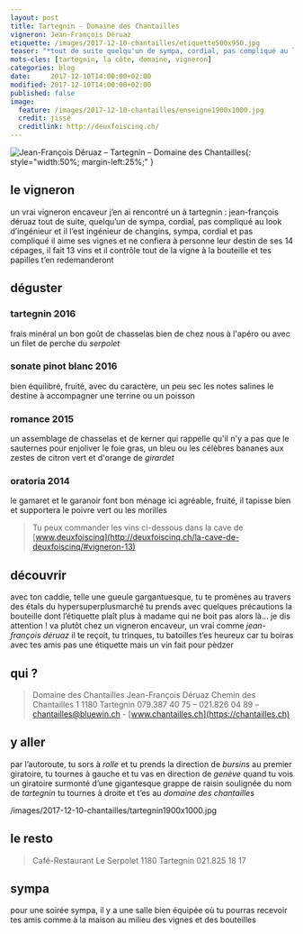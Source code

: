 ```yaml
---
layout: post
title: Tartegnin - Domaine des Chantailles
vigneron: Jean-François Déruaz
etiquette: /images/2017-12-10-chantailles/etiquette500x950.jpg
teaser: "*tout de suite quelqu'un de sympa, cordial, pas compliqué au look d'ingénieur et il l'est ingénieur de *changins*, sympa, cordial et pas compliqué"
mots-cles: [tartegnin, la côte, domaine, vigneron]
categories: blog
date:     2017-12-10T14:00:00+02:00
modified: 2017-12-10T14:00:00+02:00
published: false
image:
  feature: /images/2017-12-10-chantailles/enseigne1900x1000.jpg
  credit: jissé
  creditlink: http://deuxfoiscinq.ch/
---
```


![Jean-François Déruaz – Tartegnin – Domaine des Chantailles][i1]{: style="width:50%; margin-left:25%;" }

[i1]: ../../images/2017-12-10-chantailles/vigneron1000x1800.jpg

## le vigneron
un vrai vigneron encaveur j’en ai rencontré un à tartegnin : jean-françois déruaz
tout de suite, quelqu’un de sympa, cordial, pas compliqué au look d’ingénieur
et il l’est ingénieur de changins, sympa, cordial et pas compliqué
il aime ses vignes et ne confiera à personne leur destin
de ses 14 cépages, il fait 13 vins et il contrôle tout de la vigne à la bouteille et tes papilles t’en redemanderont

## déguster
### tartegnin 2016
frais minéral un bon goût de chasselas bien de chez nous
à l'apéro ou avec un filet de perche du *serpolet*

### sonate pinot blanc 2016
bien équilibré, fruité, avec du caractère, un peu sec
les notes salines le destine à accompagner une terrine ou un poisson

### romance 2015
un assemblage de chasselas et de kerner qui rappelle qu'il n'y a pas que le sauternes pour enjoliver le foie gras, un bleu ou les célèbres bananes aux zestes de citron vert et d'orange de *girardet*

### oratoria 2014
le gamaret et le garanoir font bon ménage ici
agréable, fruité, il tapisse bien et supportera le poivre vert ou les morilles

> Tu peux commander les vins ci-dessous dans la cave de [www.deuxfoiscinq](http://deuxfoiscinq.ch/la-cave-de-deuxfoiscinq/#vigneron-13)

## découvrir
avec ton caddie, telle une gueule gargantuesque, tu te promènes au travers des étals du hypersuperplusmarché
tu prends avec quelques précautions la bouteille dont l’étiquette plaît plus à madame qui ne boit pas
alors là… je dis attention !
va plutôt chez un vigneron encaveur, un vrai comme *jean-françois déruaz*
il te reçoit, tu trinques, tu batoilles
t’es heureux car tu boiras avec tes amis pas une étiquette mais un vin fait pour pèdzer

## qui ?
> Domaine des Chantailles
> Jean-François Déruaz
> Chemin des Chantailles 1
> 1180  Tartegnin
> 079.387 40 75 – 021.826 04 89 – [chantailles@bluewin.ch](mailto:chantailles@bluewin.ch) - [www.chantailles.ch](https://chantailles.ch)

## y aller
par l’autoroute, tu sors à *rolle* et tu prends la direction de *bursins*
au premier giratoire, tu tournes à gauche et tu vas en direction de *genève*
quand tu vois un giratoire surmonté d’une gigantesque grappe de raisin soulignée du nom de *tartegnin* tu tournes à droite et t’es au *domaine des chantailles*

/images/2017-12-10-chantailles/tartegnin1900x1000.jpg

## le resto
> Café-Restaurant Le Serpolet
> 1180 Tartegnin
> 021.825 18 17

## sympa
pour une soirée sympa, il y a une salle bien équipée où tu pourras recevoir tes amis comme à la maison au milieu des vignes et des bouteilles
